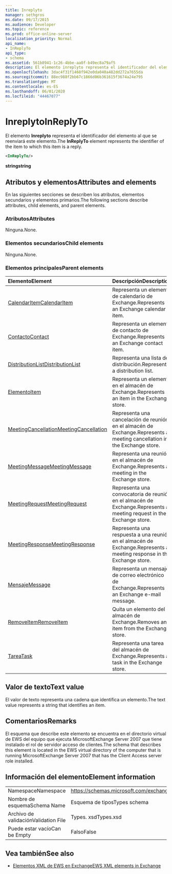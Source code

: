 ```yaml
---
title: Inreplyto
manager: sethgros
ms.date: 09/17/2015
ms.audience: Developer
ms.topic: reference
ms.prod: office-online-server
localization_priority: Normal
api_name:
- InReplyTo
api_type:
- schema
ms.assetid: 561b8941-1c26-4bbe-aa0f-b49ec8a79af5
description: El elemento inreplyto representa el identificador del elemento al que se reenviará este elemento.
ms.openlocfilehash: 3dac4f31f1468f942e0da040a482dd272a7655da
ms.sourcegitcommit: 88ec988f2bb67c1866d06b361615f3674a24e795
ms.translationtype: MT
ms.contentlocale: es-ES
ms.lasthandoff: 06/01/2020
ms.locfileid: "44467077"
---
```

# <a name="inreplyto"></a><span data-ttu-id="55f68-103">Inreplyto</span><span class="sxs-lookup"><span data-stu-id="55f68-103">InReplyTo</span></span>

<span data-ttu-id="55f68-104">El elemento **Inreplyto** representa el identificador del elemento al que se reenviará este elemento.</span><span class="sxs-lookup"><span data-stu-id="55f68-104">The **InReplyTo** element represents the identifier of the item to which this item is a reply.</span></span> 
  
```xml
<InReplyTo/>
```

 <span data-ttu-id="55f68-105">**string**</span><span class="sxs-lookup"><span data-stu-id="55f68-105">**string**</span></span>
## <a name="attributes-and-elements"></a><span data-ttu-id="55f68-106">Atributos y elementos</span><span class="sxs-lookup"><span data-stu-id="55f68-106">Attributes and elements</span></span>

<span data-ttu-id="55f68-107">En las siguientes secciones se describen los atributos, elementos secundarios y elementos primarios.</span><span class="sxs-lookup"><span data-stu-id="55f68-107">The following sections describe attributes, child elements, and parent elements.</span></span>
  
### <a name="attributes"></a><span data-ttu-id="55f68-108">Atributos</span><span class="sxs-lookup"><span data-stu-id="55f68-108">Attributes</span></span>

<span data-ttu-id="55f68-109">Ninguna.</span><span class="sxs-lookup"><span data-stu-id="55f68-109">None.</span></span>
  
### <a name="child-elements"></a><span data-ttu-id="55f68-110">Elementos secundarios</span><span class="sxs-lookup"><span data-stu-id="55f68-110">Child elements</span></span>

<span data-ttu-id="55f68-111">Ninguna.</span><span class="sxs-lookup"><span data-stu-id="55f68-111">None.</span></span>
  
### <a name="parent-elements"></a><span data-ttu-id="55f68-112">Elementos principales</span><span class="sxs-lookup"><span data-stu-id="55f68-112">Parent elements</span></span>

|<span data-ttu-id="55f68-113">**Elemento**</span><span class="sxs-lookup"><span data-stu-id="55f68-113">**Element**</span></span>|<span data-ttu-id="55f68-114">**Descripción**</span><span class="sxs-lookup"><span data-stu-id="55f68-114">**Description**</span></span>|
|:-----|:-----|
|[<span data-ttu-id="55f68-115">CalendarItem</span><span class="sxs-lookup"><span data-stu-id="55f68-115">CalendarItem</span></span>](calendaritem.md) <br/> |<span data-ttu-id="55f68-116">Representa un elemento de calendario de Exchange.</span><span class="sxs-lookup"><span data-stu-id="55f68-116">Represents an Exchange calendar item.</span></span>  <br/> |
|[<span data-ttu-id="55f68-117">Contacto</span><span class="sxs-lookup"><span data-stu-id="55f68-117">Contact</span></span>](contact.md) <br/> |<span data-ttu-id="55f68-118">Representa un elemento de contacto de Exchange.</span><span class="sxs-lookup"><span data-stu-id="55f68-118">Represents an Exchange contact item.</span></span>  <br/> |
|[<span data-ttu-id="55f68-119">DistributionList</span><span class="sxs-lookup"><span data-stu-id="55f68-119">DistributionList</span></span>](distributionlist.md) <br/> |<span data-ttu-id="55f68-120">Representa una lista de distribución.</span><span class="sxs-lookup"><span data-stu-id="55f68-120">Represents a distribution list.</span></span>  <br/> |
|[<span data-ttu-id="55f68-121">Elemento</span><span class="sxs-lookup"><span data-stu-id="55f68-121">Item</span></span>](item.md) <br/> |<span data-ttu-id="55f68-122">Representa un elemento en el almacén de Exchange.</span><span class="sxs-lookup"><span data-stu-id="55f68-122">Represents an item in the Exchange store.</span></span>  <br/> |
|[<span data-ttu-id="55f68-123">MeetingCancellation</span><span class="sxs-lookup"><span data-stu-id="55f68-123">MeetingCancellation</span></span>](meetingcancellation.md) <br/> |<span data-ttu-id="55f68-124">Representa una cancelación de reunión en el almacén de Exchange.</span><span class="sxs-lookup"><span data-stu-id="55f68-124">Represents a meeting cancellation in the Exchange store.</span></span>  <br/> |
|[<span data-ttu-id="55f68-125">MeetingMessage</span><span class="sxs-lookup"><span data-stu-id="55f68-125">MeetingMessage</span></span>](meetingmessage.md) <br/> |<span data-ttu-id="55f68-126">Representa una reunión en el almacén de Exchange.</span><span class="sxs-lookup"><span data-stu-id="55f68-126">Represents a meeting in the Exchange store.</span></span>  <br/> |
|[<span data-ttu-id="55f68-127">MeetingRequest</span><span class="sxs-lookup"><span data-stu-id="55f68-127">MeetingRequest</span></span>](meetingrequest.md) <br/> |<span data-ttu-id="55f68-128">Representa una convocatoria de reunión en el almacén de Exchange.</span><span class="sxs-lookup"><span data-stu-id="55f68-128">Represents a meeting request in the Exchange store.</span></span>  <br/> |
|[<span data-ttu-id="55f68-129">MeetingResponse</span><span class="sxs-lookup"><span data-stu-id="55f68-129">MeetingResponse</span></span>](meetingresponse.md) <br/> |<span data-ttu-id="55f68-130">Representa una respuesta a una reunión en el almacén de Exchange.</span><span class="sxs-lookup"><span data-stu-id="55f68-130">Represents a meeting response in the Exchange store.</span></span>  <br/> |
|[<span data-ttu-id="55f68-131">Mensaje</span><span class="sxs-lookup"><span data-stu-id="55f68-131">Message</span></span>](message-ex15websvcsotherref.md) <br/> |<span data-ttu-id="55f68-132">Representa un mensaje de correo electrónico de Exchange.</span><span class="sxs-lookup"><span data-stu-id="55f68-132">Represents an Exchange e-mail message.</span></span>  <br/> |
|[<span data-ttu-id="55f68-133">RemoveItem</span><span class="sxs-lookup"><span data-stu-id="55f68-133">RemoveItem</span></span>](removeitem.md) <br/> |<span data-ttu-id="55f68-134">Quita un elemento del almacén de Exchange.</span><span class="sxs-lookup"><span data-stu-id="55f68-134">Removes an item from the Exchange store.</span></span>  <br/> |
|[<span data-ttu-id="55f68-135">Tarea</span><span class="sxs-lookup"><span data-stu-id="55f68-135">Task</span></span>](task.md) <br/> |<span data-ttu-id="55f68-136">Representa una tarea del almacén de Exchange.</span><span class="sxs-lookup"><span data-stu-id="55f68-136">Represents a task in the Exchange store.</span></span>  <br/> |
   
## <a name="text-value"></a><span data-ttu-id="55f68-137">Valor de texto</span><span class="sxs-lookup"><span data-stu-id="55f68-137">Text value</span></span>

<span data-ttu-id="55f68-138">El valor de texto representa una cadena que identifica un elemento.</span><span class="sxs-lookup"><span data-stu-id="55f68-138">The text value represents a string that identifies an item.</span></span>
  
## <a name="remarks"></a><span data-ttu-id="55f68-139">Comentarios</span><span class="sxs-lookup"><span data-stu-id="55f68-139">Remarks</span></span>

<span data-ttu-id="55f68-140">El esquema que describe este elemento se encuentra en el directorio virtual de EWS del equipo que ejecuta MicrosoftExchange Server 2007 que tiene instalado el rol de servidor acceso de clientes.</span><span class="sxs-lookup"><span data-stu-id="55f68-140">The schema that describes this element is located in the EWS virtual directory of the computer that is running MicrosoftExchange Server 2007 that has the Client Access server role installed.</span></span>
  
## <a name="element-information"></a><span data-ttu-id="55f68-141">Información del elemento</span><span class="sxs-lookup"><span data-stu-id="55f68-141">Element information</span></span>

|||
|:-----|:-----|
|<span data-ttu-id="55f68-142">Namespace</span><span class="sxs-lookup"><span data-stu-id="55f68-142">Namespace</span></span>  <br/> |https://schemas.microsoft.com/exchange/services/2006/types  <br/> |
|<span data-ttu-id="55f68-143">Nombre de esquema</span><span class="sxs-lookup"><span data-stu-id="55f68-143">Schema Name</span></span>  <br/> |<span data-ttu-id="55f68-144">Esquema de tipos</span><span class="sxs-lookup"><span data-stu-id="55f68-144">Types schema</span></span>  <br/> |
|<span data-ttu-id="55f68-145">Archivo de validación</span><span class="sxs-lookup"><span data-stu-id="55f68-145">Validation File</span></span>  <br/> |<span data-ttu-id="55f68-146">Types. xsd</span><span class="sxs-lookup"><span data-stu-id="55f68-146">Types.xsd</span></span>  <br/> |
|<span data-ttu-id="55f68-147">Puede estar vacío</span><span class="sxs-lookup"><span data-stu-id="55f68-147">Can be Empty</span></span>  <br/> |<span data-ttu-id="55f68-148">Falso</span><span class="sxs-lookup"><span data-stu-id="55f68-148">False</span></span>  <br/> |
   
## <a name="see-also"></a><span data-ttu-id="55f68-149">Vea también</span><span class="sxs-lookup"><span data-stu-id="55f68-149">See also</span></span>



- [<span data-ttu-id="55f68-150">Elementos XML de EWS en Exchange</span><span class="sxs-lookup"><span data-stu-id="55f68-150">EWS XML elements in Exchange</span></span>](ews-xml-elements-in-exchange.md)

